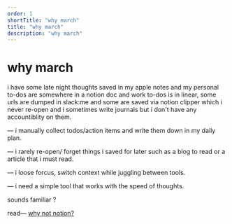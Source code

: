 ```yaml
---
order: 1
shortTitle: "why march"
title: "why march"
description: "why march"
---
```


# why march

i have some late night thoughts saved in my apple notes and my personal to-dos are somewhere in a notion doc and work to-dos is in linear, some urls are dumped in slack:me and some are saved via notion clipper which i never re-open and i sometimes write journals but i don't have any accountiblity on them.

— i manually collect todos/action items and write them down in my daily plan.

— i rarely re-open/ forget things i saved for later such as a blog to read or a article that i must read.

— i loose forcus, switch context while juggling between tools.

— i need a simple tool that works with the speed of thoughts.

sounds familiar ?
 

read— [why not notion?]( https://blog.march.cat )

